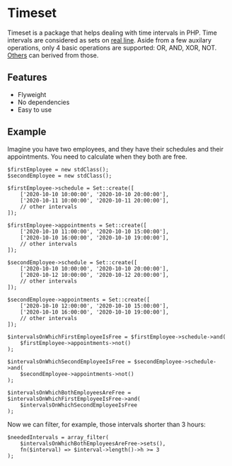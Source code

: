 # Timeset
 Timeset is a package that helps dealing with time intervals in PHP.
 Time intervals are considered as sets on [real line](https://en.wikipedia.org/wiki/Real_line). Aside from a few auxilary operations, only 4 basic operations are supported: OR, AND, XOR, NOT. [Others](https://en.wikipedia.org/wiki/Set_(mathematics)#Basic_operations) can berived from those.

## Features

- Flyweight
- No dependencies
- Easy to use

## Example

Imagine you have two employees, and they have their schedules and their appointments. You need to calculate when they both are free.
```
$firstEmployee = new stdClass();
$secondEmployee = new stdClass();

$firstEmployee->schedule = Set::create([
    ['2020-10-10 10:00:00', '2020-10-10 20:00:00'],
    ['2020-10-11 10:00:00', '2020-10-11 20:00:00'],
    // other intervals
]);

$firstEmployee->appointments = Set::create([
    ['2020-10-10 11:00:00', '2020-10-10 15:00:00'],
    ['2020-10-10 16:00:00', '2020-10-10 19:00:00'],
    // other intervals
]);

$secondEmployee->schedule = Set::create([
    ['2020-10-10 10:00:00', '2020-10-10 20:00:00'],
    ['2020-10-12 10:00:00', '2020-10-12 20:00:00'],
    // other intervals
]);

$secondEmployee->appointments = Set::create([
    ['2020-10-10 12:00:00', '2020-10-10 15:00:00'],
    ['2020-10-10 16:00:00', '2020-10-10 19:00:00'],
    // other intervals
]);

$intervalsOnWhichFirstEmployeeIsFree = $firstEmployee->schedule->and(
    $firstEmployee->appointments->not()
);

$intervalsOnWhichSecondEmployeeIsFree = $secondEmployee->schedule->and(
    $secondEmployee->appointments->not()
);

$intervalsOnWhichBothEmployeesAreFree = $intervalsOnWhichFirstEmployeeIsFree->and(
    $intervalsOnWhichSecondEmployeeIsFree
);

```
Now we can filter, for example, those intervals shorter than 3 hours:
```
$neededIntervals = array_filter(
    $intervalsOnWhichBothEmployeesAreFree->sets(), 
    fn($interval) => $interval->length()->h >= 3
);
```

